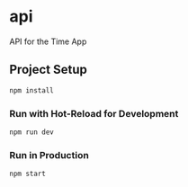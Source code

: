 # api

API for the Time App

## Project Setup

```sh
npm install
```

### Run with Hot-Reload for Development

```sh
npm run dev
```

### Run in Production

```sh
npm start
```
